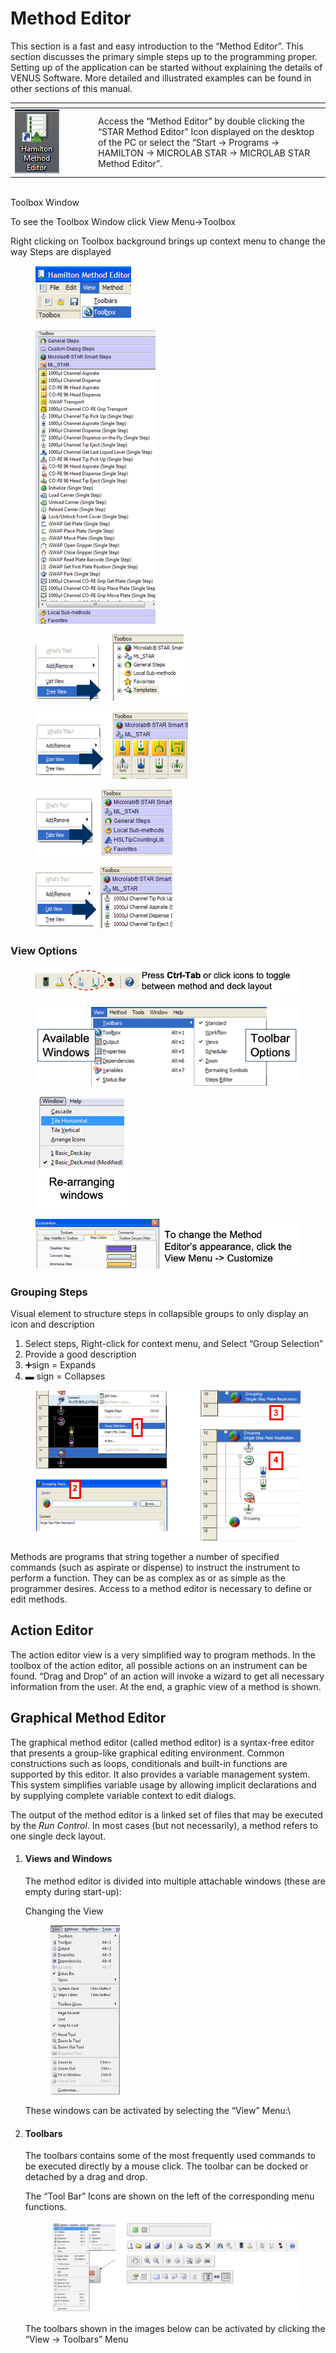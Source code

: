 # Method Editor

This section is a fast and easy introduction to the “Method Editor”. This section discusses the primary simple steps up to the programming proper. Setting up of the application can be started without explaining the details of VENUS Software. More detailed and illustrated examples can be found in other sections of this manual.

<table data-header-hidden><thead><tr><th width="119"></th><th></th></tr></thead><tbody><tr><td><img src="../../../.gitbook/assets/image (2) (1) (1).png" alt="" data-size="original"></td><td>Access the “Method Editor” by double clicking the “STAR Method Editor” Icon displayed on the desktop of the PC or select the “Start -> Programs -> HAMILTON -> MICROLAB STAR -> MICROLAB STAR Method Editor”.</td></tr></tbody></table>

\
Toolbox Window

To see the Toolbox Window click View Menu->Toolbox

Right clicking on Toolbox background brings up context menu to change the way Steps are displayed

<div>

<figure><img src="../../../.gitbook/assets/image (151) (1).png" alt=""><figcaption></figcaption></figure>

 

<figure><img src="../../../.gitbook/assets/image (152) (1).png" alt=""><figcaption></figcaption></figure>

</div>

<div>

<figure><img src="../../../.gitbook/assets/image (154) (1).png" alt=""><figcaption></figcaption></figure>

 

<figure><img src="../../../.gitbook/assets/image (153) (1).png" alt=""><figcaption></figcaption></figure>

</div>





<div>

<figure><img src="../../../.gitbook/assets/image (155).png" alt=""><figcaption></figcaption></figure>

 

<figure><img src="../../../.gitbook/assets/image (156).png" alt=""><figcaption></figcaption></figure>

</div>

### View Options

<figure><img src="../../../.gitbook/assets/image (157).png" alt=""><figcaption></figcaption></figure>

<div>

<figure><img src="../../../.gitbook/assets/image (159).png" alt=""><figcaption></figcaption></figure>

 

<figure><img src="../../../.gitbook/assets/image (160).png" alt=""><figcaption></figcaption></figure>

</div>

<figure><img src="../../../.gitbook/assets/image (161).png" alt=""><figcaption></figcaption></figure>

### Grouping Steps

Visual element to structure steps in collapsible groups to only display an icon and description

1. Select steps, Right-click for context menu, and Select “Group Selection”
2. Provide a good description
3. ➕sign = Expands
4. &#x20;▬  sign = Collapses

<figure><img src="../../../.gitbook/assets/image (163).png" alt=""><figcaption></figcaption></figure>



Methods are programs that string together a number of specified commands (such as aspirate or dispense) to instruct the instrument to perform a function. They can be as complex as or as simple as the programmer desires. Access to a method editor is necessary to define or edit methods.

## Action Editor

The action editor view is a very simplified way to program methods. In the toolbox of the action editor, all possible actions on an instrument can be found. “Drag and Drop” of an action will invoke a wizard to get all necessary information from the user. At the end, a graphic view of a method is shown.

## Graphical Method Editor

The graphical method editor (called method editor) is a syntax-free editor that presents a group-like graphical editing environment. Common constructions such as loops, conditionals and built-in functions are supported by this editor. It also provides a variable management system. This system simplifies variable usage by allowing implicit declarations and by supplying complete variable context to edit dialogs.

The output of the method editor is a linked set of files that may be executed by the _Run Control_. In most cases (but not necessarily), a method refers to one single deck layout.

1.  #### ‌Views and Windows‌

    The method editor is divided into multiple attachable windows (these are empty during start-up):

    Changing the View

    <figure><img src="../../../.gitbook/assets/image (17).png" alt="" width="111"><figcaption></figcaption></figure>

    These windows can be activated by selecting the “View” Menu:\

2.  #### ‌Toolbars‌

    The toolbars contains some of the most frequently used commands to be executed directly by a mouse click. The toolbar can be docked or detached by a drag and drop.

    The “Tool Bar” Icons are shown on the left of the corresponding menu functions.

    <figure><img src="../../../.gitbook/assets/image (18).png" alt=""><figcaption></figcaption></figure>

    The toolbars shown in the images below can be activated by clicking the “View -> Toolbars” Menu

